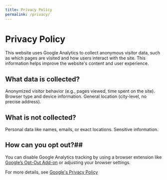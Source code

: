 ```yaml
---
title: Privacy Policy
permalink: /privacy/
---
```


# Privacy Policy
This website uses Google Analytics to collect anonymous visitor data, such as which pages are visited and how users interact with the site. This information helps improve the website's content and user experience.

## What data is collected?

Anonymized visitor behavior (e.g., pages viewed, time spent on the site).
Browser type and device information.
General location (city-level, no precise address).
## What is not collected?

Personal data like names, emails, or exact locations.
Sensitive information.
## How can you opt out?##
You can disable Google Analytics tracking by using a browser extension like [Google’s Opt-Out Add-on](https://tools.google.com/dlpage/gaoptout) or adjusting your browser settings.

For more details, see [Google's Privacy Policy](https://policies.google.com/privacy)
